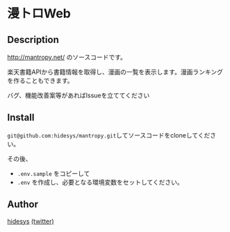 漫トロWeb
====

## Description
http://mantropy.net/ のソースコードです。

楽天書籍APIから書籍情報を取得し、漫画の一覧を表示します。漫画ランキングを作ることもできます。

バグ、機能改善案等があればIssueを立ててください

## Install
`git@github.com:hidesys/mantropy.git`してソースコードをcloneしてください。

その後、
* `.env.sample`
をコピーして
* `.env`
を作成し、必要となる環境変数をセットしてください。

## Author
[hidesys](https://github.com/hidesys) [(twitter)](https://twitter.com/hidesys)
